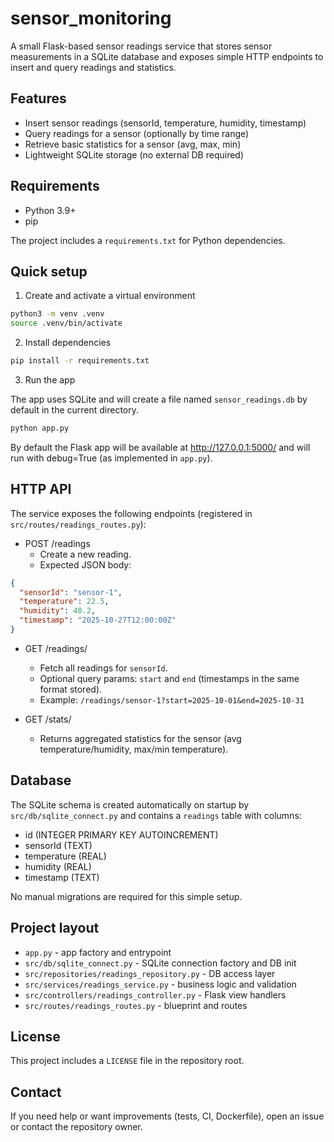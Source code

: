 # sensor_monitoring

A small Flask-based sensor readings service that stores sensor measurements in a SQLite database and exposes simple HTTP endpoints to insert and query readings and statistics.

## Features

- Insert sensor readings (sensorId, temperature, humidity, timestamp)
- Query readings for a sensor (optionally by time range)
- Retrieve basic statistics for a sensor (avg, max, min)
- Lightweight SQLite storage (no external DB required)

## Requirements

- Python 3.9+
- pip

The project includes a `requirements.txt` for Python dependencies.

## Quick setup

1. Create and activate a virtual environment

```bash
python3 -m venv .venv
source .venv/bin/activate
```

2. Install dependencies

```bash
pip install -r requirements.txt
```

3. Run the app

The app uses SQLite and will create a file named `sensor_readings.db` by default in the current directory.

```bash
python app.py
```

By default the Flask app will be available at http://127.0.0.1:5000/ and will run with debug=True (as implemented in `app.py`).


## HTTP API

The service exposes the following endpoints (registered in `src/routes/readings_routes.py`):

- POST /readings
  - Create a new reading.
  - Expected JSON body:

```json
{
  "sensorId": "sensor-1",
  "temperature": 22.5,
  "humidity": 40.2,
  "timestamp": "2025-10-27T12:00:00Z"
}
```

- GET /readings/<sensorId>
  - Fetch all readings for `sensorId`.
  - Optional query params: `start` and `end` (timestamps in the same format stored).
  - Example: `/readings/sensor-1?start=2025-10-01&end=2025-10-31`

- GET /stats/<sensorId>
  - Returns aggregated statistics for the sensor (avg temperature/humidity, max/min temperature).


## Database

The SQLite schema is created automatically on startup by `src/db/sqlite_connect.py` and contains a `readings` table with columns:

- id (INTEGER PRIMARY KEY AUTOINCREMENT)
- sensorId (TEXT)
- temperature (REAL)
- humidity (REAL)
- timestamp (TEXT)

No manual migrations are required for this simple setup.

## Project layout

- `app.py` - app factory and entrypoint
- `src/db/sqlite_connect.py` - SQLite connection factory and DB init
- `src/repositories/readings_repository.py` - DB access layer
- `src/services/readings_service.py` - business logic and validation
- `src/controllers/readings_controller.py` - Flask view handlers
- `src/routes/readings_routes.py` - blueprint and routes

## License

This project includes a `LICENSE` file in the repository root.

## Contact

If you need help or want improvements (tests, CI, Dockerfile), open an issue or contact the repository owner.
